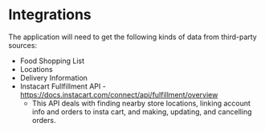 # Integrations

The application will need to get the following kinds of
data from third-party sources:


* Food Shopping List
* Locations
* Delivery Information
* Instacart Fullfillment API - https://docs.instacart.com/connect/api/fulfillment/overview
    * This API deals with finding nearby store locations, linking account info and orders to insta cart, and making, updating, and cancelling orders.

